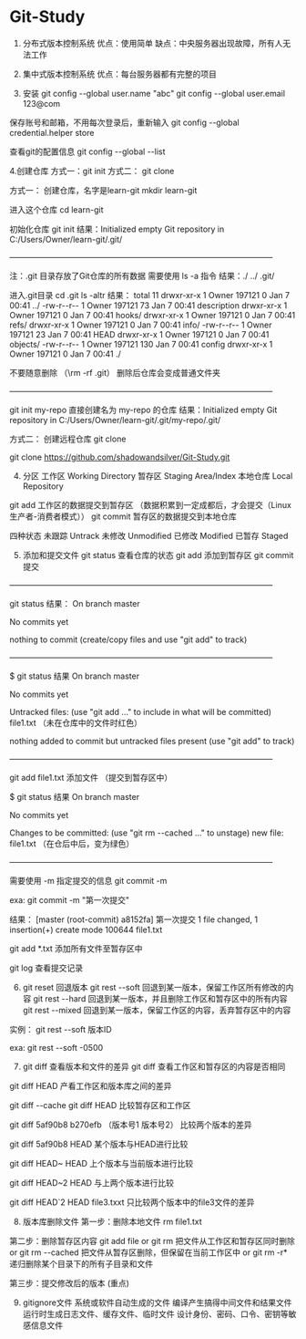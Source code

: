 # Git-Study
1. 分布式版本控制系统
  优点：使用简单
  缺点：中央服务器出现故障，所有人无法工作
  
2. 集中式版本控制系统
  优点：每台服务器都有完整的项目

3. 安装
git config --global user.name "abc"
git config --global user.email 123@com

保存账号和邮箱，不用每次登录后，重新输入
git config --global credential.helper store

查看git的配置信息
git config --global --list

4.创建仓库
方式一：git init
方式二： git clone

方式一：
创建仓库，名字是learn-git
mkdir learn-git

进入这个仓库
cd learn-git

初始化仓库
git init
结果：Initialized empty Git repository in C:/Users/Owner/learn-git/.git/

—————————————————————————————————

注：.git 目录存放了Git仓库的所有数据
需要使用 ls -a 指令
结果：./  ../  .git/

进入.git目录
cd .git
ls -altr
结果：
total 11
drwxr-xr-x 1 Owner 197121   0 Jan  7 00:41 ../
-rw-r--r-- 1 Owner 197121  73 Jan  7 00:41 description
drwxr-xr-x 1 Owner 197121   0 Jan  7 00:41 hooks/
drwxr-xr-x 1 Owner 197121   0 Jan  7 00:41 refs/
drwxr-xr-x 1 Owner 197121   0 Jan  7 00:41 info/
-rw-r--r-- 1 Owner 197121  23 Jan  7 00:41 HEAD
drwxr-xr-x 1 Owner 197121   0 Jan  7 00:41 objects/
-rw-r--r-- 1 Owner 197121 130 Jan  7 00:41 config
drwxr-xr-x 1 Owner 197121   0 Jan  7 00:41 ./

不要随意删除 （\rm -rf .git） 删除后仓库会变成普通文件夹

—————————————————————————————————

git init my-repo 直接创建名为 my-repo 的仓库
结果：Initialized empty Git repository in C:/Users/Owner/learn-git/.git/my-repo/.git/

方式二：
创建远程仓库
git clone

git clone https://github.com/shadowandsilver/Git-Study.git


4. 分区
工作区 Working Directory
暂存区 Staging Area/Index
本地仓库 Local Repository

git add 工作区的数据提交到暂存区 （数据积累到一定成都后，才会提交（Linux生产者-消费者模式））
git commit 暂存区的数据提交到本地仓库

四种状态
未跟踪 Untrack
未修改 Unmodified
已修改 Modified
已暂存 Staged

5. 添加和提交文件
git status 查看仓库的状态
git add 添加到暂存区
git commit 提交

—————————————————————————————————

git status
结果：
On branch master

No commits yet

nothing to commit (create/copy files and use "git add" to track)

—————————————————————————————————

$ git status
结果
On branch master

No commits yet

Untracked files:
  (use "git add <file>..." to include in what will be committed)
        file1.txt （未在仓库中的文件时红色）

nothing added to commit but untracked files present (use "git add" to track)

—————————————————————————————————

git add file1.txt 添加文件 （提交到暂存区中）

$ git status
结果
On branch master

No commits yet

Changes to be committed:
  (use "git rm --cached <file>..." to unstage)
        new file:   file1.txt （在仓后中后，变为绿色）

—————————————————————————————————

需要使用 -m 指定提交的信息
git commit -m 

exa: git commit -m "第一次提交"

结果：
[master (root-commit) a8152fa] 第一次提交
 1 file changed, 1 insertion(+)
 create mode 100644 file1.txt

git add *.txt 添加所有文件至暂存区中

git log 查看提交记录

 6. git reset 回退版本
git rest --soft 回退到某一版本，保留工作区所有修改的内容
git rest --hard 回退到某一版本，并且删除工作区和暂存区中的所有内容
git rest --mixed 回退到某一版本，保留工作区的内容，丢弃暂存区中的内容

实例：
git rest --soft 版本ID

exa: git rest --soft -0500

7. git diff 查看版本和文件的差异
git diff
查看工作区和暂存区的内容是否相同

 git diff HEAD
 产看工作区和版本库之间的差异

git diff --cache
git diff HEAD 比较暂存区和工作区

git diff 5af90b8 b270efb （版本号1 版本号2）
比较两个版本的差异

git diff 5af90b8 HEAD
某个版本与HEAD进行比较

git diff HEAD~ HEAD
上个版本与当前版本进行比较

git diff HEAD~2 HEAD
与上两个版本进行比较

git diff HEAD`2 HEAD file3.txxt
只比较两个版本中的file3文件的差异

8. 版本库删除文件
第一步：删除本地文件
rm file1.txt

第二步：删除暂存区内容
git add file
or
git rm <file> 把文件从工作区和暂存区同时删除
or
git rm --cached<file> 把文件从暂存区删除，但保留在当前工作区中
or
git rm -r* 递归删除某个目录下的所有子目录和文件

第三步：提交修改后的版本 (重点)

9. gitignore文件
系统或软件自动生成的文件
编译产生搞得中间文件和结果文件
运行时生成日志文件、缓存文件、临时文件
设计身份、密码、口令、密钥等敏感信息文件























